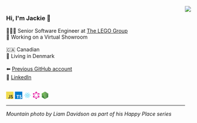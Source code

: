 
<img src="https://user-images.githubusercontent.com/110453873/221362497-c7b88369-e81e-4752-80a8-ba0b54310ff9.png" widht="300px" height="300px" align="right" />

<h3>Hi, I'm Jackie 👋 </h3>

👩🏼‍💻 Senior Software Engineer at <a href src="https://www.lego.com/en-us/aboutus/lego-group">The LEGO Group</a>
<br />
🔭 Working on a Virtual Showroom
<br /> <br />
🇨🇦 Canadian
<br />
📍 Living in Denmark
<br /> <br />
⬅️ <a href="https://github.com/jaxee">Previous GitHub account</a>
<br/>
💼 <a href="https://www.linkedin.com/in/jell/">LinkedIn</a>
<br /> <br />

<code><img height="20" alt="javascript" src="https://raw.githubusercontent.com/github/explore/80688e429a7d4ef2fca1e82350fe8e3517d3494d/topics/javascript/javascript.png"></code>
<code><img height="20" alt="typescript" src="https://raw.githubusercontent.com/github/explore/80688e429a7d4ef2fca1e82350fe8e3517d3494d/topics/typescript/typescript.png"></code>
<code><img height="20" alt="react" src="https://raw.githubusercontent.com/github/explore/80688e429a7d4ef2fca1e82350fe8e3517d3494d/topics/react/react.png"></code>
<code><img height="20" alt="graphql" src="https://raw.githubusercontent.com/github/explore/5c058a388828bb5fde0bcafd4bc867b5bb3f26f3/topics/graphql/graphql.png"></code>
<code><img height="20" alt="nodejs" src="https://raw.githubusercontent.com/github/explore/80688e429a7d4ef2fca1e82350fe8e3517d3494d/topics/nodejs/nodejs.png"></code>

<hr />

_Mountain photo by Liam Davidson as part of his Happy Place series_
